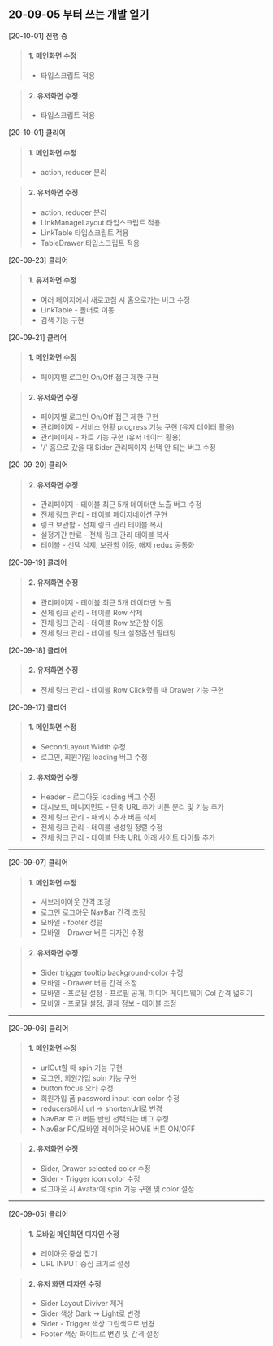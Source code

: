 ## 20-09-05 부터 쓰는 개발 일기

[20-10-01] 진행 중

> #### 1. 메인화면 수정
>
> - 타입스크립트 적용

> #### 2. 유저화면 수정
>
> - 타입스크립트 적용

[20-10-01] 클리어

> #### 1. 메인화면 수정
>
> - action, reducer 분리

> #### 2. 유저화면 수정
>
> - action, reducer 분리
> - LinkManageLayout 타입스크립트 적용
> - LinkTable 타입스크립트 적용
> - TableDrawer 타입스크립트 적용


[20-09-23] 클리어

> #### 1. 유저화면 수정
>
> - 여러 페이지에서 새로고침 시 홈으로가는 버그 수정
> - LinkTable - 폴더로 이동
> - 검색 기능 구현

[20-09-21] 클리어

> #### 1. 메인화면 수정
>
> - 페이지별 로그인 On/Off 접근 제한 구현

> #### 2. 유저화면 수정
>
> - 페이지별 로그인 On/Off 접근 제한 구현
> - 관리페이지 - 서비스 현황 progress 기능 구현 (유저 데이터 활용)
> - 관리페이지 - 차트 기능 구현 (유저 데이터 활용)
> - '/' 홈으로 갔을 때 Sider 관리페이지 선택 안 되는 버그 수정

[20-09-20] 클리어

> #### 2. 유저화면 수정
>
> - 관리페이지 - 테이블 최근 5개 데이터만 노출 버그 수정
> - 전체 링크 관리 - 테이블 페이지네이션 구현
> - 링크 보관함 - 전체 링크 관리 테이블 복사
> - 설정기간 만료 - 전체 링크 관리 테이블 복사
> - 테이블 - 선택 삭제, 보관함 이동, 해제 redux 공통화

[20-09-19] 클리어

> #### 2. 유저화면 수정
>
> - 관리페이지 - 테이블 최근 5개 데이터만 노출
> - 전체 링크 관리 - 테이블 Row 삭제
> - 전체 링크 관리 - 테이블 Row 보관함 이동
> - 전체 링크 관리 - 테이블 링크 설정옵션 필터링

[20-09-18] 클리어

> #### 2. 유저화면 수정
>
> - 전체 링크 관리 - 테이블 Row Click했을 때 Drawer 기능 구현

[20-09-17] 클리어

> #### 1. 메인화면 수정
>
> - SecondLayout Width 수정
> - 로그인, 회원가입 loading 버그 수정

> #### 2. 유저화면 수정
>
> - Header - 로그아웃 loading 버그 수정
> - 대시보드, 매니지먼트 - 단축 URL 추가 버튼 분리 및 기능 추가
> - 전체 링크 관리 - 패키지 추가 버튼 삭제
> - 전체 링크 관리 - 테이블 생성일 정렬 수정
> - 전체 링크 관리 - 테이블 단축 URL 아래 사이트 타이틀 추가

---

[20-09-07] 클리어

> #### 1. 메인화면 수정
>
> - 서브레이아웃 간격 조정
> - 로그인 로그아웃 NavBar 간격 조정
> - 모바일 - footer 정렬
> - 모바일 - Drawer 버튼 디자인 수정

> #### 2. 유저화면 수정
>
> - Sider trigger tooltip background-color 수정
> - 모바일 - Drawer 버튼 간격 조정
> - 모바일 - 프로필 설정 - 프로필 공개, 미디어 게이트웨이 Col 간격 넓히기
> - 모바일 - 프로필 설정, 결제 정보 - 테이블 조정

---

[20-09-06] 클리어

> #### 1. 메인화면 수정
>
> - urlCut할 때 spin 기능 구현
> - 로그인, 회원가입 spin 기능 구현
> - button focus 오타 수정
> - 회원가입 폼 password input icon color 수정
> - reducers에서 url -> shortenUrl로 변경
> - NavBar 로고 버튼 반만 선택되는 버그 수정
> - NavBar PC/모바일 레이아웃 HOME 버튼 ON/OFF

> #### 2. 유저화면 수정
>
> - Sider, Drawer selected color 수정
> - Sider - Trigger icon color 수정
> - 로그아웃 시 Avatar에 spin 기능 구현 및 color 설정

---

[20-09-05] 클리어

> #### 1. 모바일 메인화면 디자인 수정
>
> - 레이아웃 중심 잡기<br />
> - URL INPUT 중심 크기로 설정

> #### 2. 유저 화면 디자인 수정
>
> - Sider Layout Diviver 제거<br />
> - Sider 색상 Dark -> Light로 변경<br />
> - Sider - Trigger 색상 그린색으로 변경<br />
> - Footer 색상 화이트로 변경 및 간격 설정<br />
